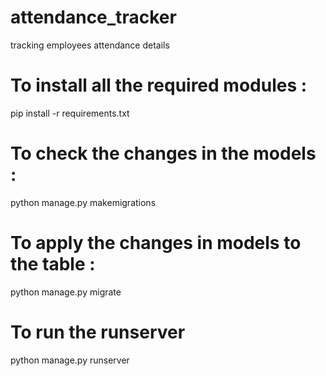 # attendance_tracker
tracking employees attendance details
# To install all the required modules :
pip install -r requirements.txt
# To check the changes in the models :
python manage.py makemigrations
# To apply the changes in models to the table :
python manage.py migrate
# To run the runserver
python manage.py runserver

